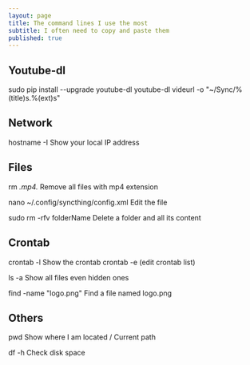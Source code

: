 ```yaml
---
layout: page
title: The command lines I use the most
subtitle: I often need to copy and paste them
published: true
---
```


## Youtube-dl
sudo pip install --upgrade youtube-dl
youtube-dl videurl -o "~/Sync/%(title)s.%(ext)s"

## Network
hostname -I 
Show your local IP address

## Files
rm *.mp4.*
Remove all files with mp4 extension

nano ~/.config/syncthing/config.xml
Edit the file

sudo rm -rfv folderName 
Delete a folder and all its content

## Crontab
crontab -l 
Show the crontab
crontab -e 
(edit crontab list)

ls -a 
Show all files even hidden ones

find -name "logo.png"
Find a file named logo.png


## Others
pwd 
Show where I am located / Current path

df -h 
Check disk space
